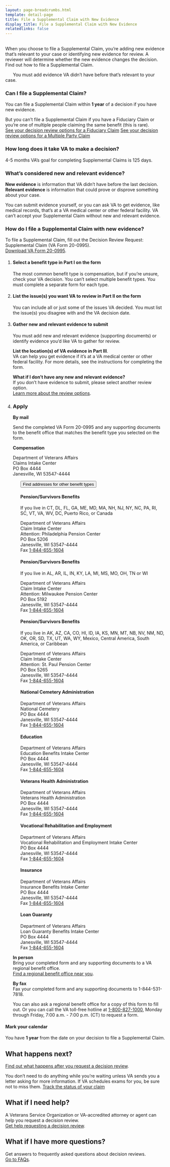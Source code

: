 ```yaml
---
layout: page-breadcrumbs.html
template: detail-page
title: File a Supplemental Claim with New Evidence
display_title: File a Supplemental Claim with New Evidence
relatedlinks: false
---
```


<br>

<div itemprop="description" class="va-introtext">
When you choose to file a Supplemental Claim, you’re adding new evidence that’s relevant to your case or identifying new evidence for review. A reviewer will determine whether the new evidence changes the decision. Find out how to file a Supplemental Claim.
</div>

<span class="heading-level-3" style="margin-right: 1.5rem"><i class="far fa-copy"></i></span> You must add evidence VA didn’t have before that’s relevant to your case.

<div class="feature" markdown="0">
  
### Can I file a Supplemental Claim?

You can file a Supplemental Claim within <b>1 year</b> of a decision if you have new evidence.

But you can’t file a Supplemental Claim if you have a Fiduciary Claim or you’re one of multiple people claiming the same benefit (this is rare). <br>
[See your decision review options for a Fiduciary Claim](/decision-reviews/fiduciary-claims/)
[See your decision review options for a Multiple Party Claim](/decision-reviews/multiple-party-claims/)
</div>

### How long does it take VA to make a decision?

<div class="card information">
  <span class="number"><span class="heading-level-3"><i class="far fa-clock vads-u-margin-right--0p75"></i> 4-5 months</span></span>
  <span class="description">VA’s goal for completing Supplemental Claims is 125 days.</span>
</div>

### What’s considered new and relevant evidence?

**New evidence** is information that VA didn’t have before the last decision.<br>
**Relevant evidence** is information that could prove or disprove something about your case.

You can submit evidence yourself, or you can ask VA to get evidence, like medical records, that’s at a VA medical center or other federal facility. VA can’t accept your Supplemental Claim without new and relevant evidence.

### How do I file a Supplemental Claim with new evidence?
To file a Supplemental Claim, fill out the Decision Review Request: Supplemental Claim (VA Form 20-0995). <br>
<a href="/decision-reviews/forms/supplemental-claim-20-0995.pdf">Download VA Form 20-0995</a>. 

<ol class="process">
<li class="process-step list-one">

#### Select a benefit type in Part I on the form
The most common benefit type is compensation, but if you’re unsure, check your VA decision. You can’t select multiple benefit types. You must complete a separate form for each type.

</li>

<li class="process-step list-two">

#### List the issue(s) you want VA to review in Part II on the form

You can include all or just some of the issues VA decided. You must list the issue(s) you disagree with and the VA decision date.

</li>

<li class="process-step list-three">

#### Gather new and relevant evidence to submit

<span class="heading-level-3 vads-u-margin-right--1p5"><i class="far fa-copy"></i></span> You must add new and relevant evidence (supporting documents) or identify evidence you’d like VA to gather for review. 

**List the location(s) of VA evidence in Part III**. <br>
VA can help you get evidence if it’s at a VA medical center or other federal facility. For more details, see the instructions for completing the form.

**What if I don’t have any new and relevant evidence?**  <br>
If you don’t have evidence to submit, please select another review option.
<br>
[Learn more about the review options](/decision-reviews/).

</li>

<li class="process-step list-four">

### Apply

**By mail**

Send the completed VA Form 20-0995 and any supporting documents to the benefit office that matches the benefit type you selected on the form.

<b>Compensation</b>
<p class="va-address-block">
Department of Veterans Affairs<br>
Claims Intake Center<br>
PO Box 4444<br>
Janesville, WI 53547-4444<br>

</p>

<ul class="usa-accordion" aria-multiselectable="true">
  <button class="usa-button-unstyled usa-accordion-button" 
    aria-controls="VA-other-benefit-addresses">Find addresses for other benefit types</button>
    <div id="VA-other-benefit-addresses" class="usa-accordion-content" >

<div class="vads-l-row medium-screen:vads-u-margin-x--neg2">
  <div class="vads-l-col--12 medium-screen:vads-l-col--6 medium-screen:vads-u-padding-x--2">
    <h4>Pension/Survivors Benefits</h4>
      <p>If you live in CT, DL, FL, GA, ME, MD, MA, NH, NJ, NY, NC, PA, RI, SC, VT, VA, WV, DC, Puerto Rico, or Canada</p>
      <p class="va-address-block">
        Department of Veterans Affairs<br>
        Claim Intake Center<br>
        Attention: Philadelphia Pension Center<br>
        PO Box 5206<br>
        Janesville, WI 53547-4444<br>
        Fax <a href="tel:+1phonenumber">1-844-655-1604</a><br>
      </p>
  </div>

  <div class="vads-l-col--12 medium-screen:vads-l-col--6 medium-screen:vads-u-padding-x--2">
    <h4>Pension/Survivors Benefits</h4>
      <p>If you live in AL, AR, IL, IN, KY, LA, MI, MS, MO, OH, TN or WI</p>
      <p class="va-address-block">
        Department of Veterans Affairs<br>
        Claim Intake Center<br>
        Attention: Milwaukee Pension Center<br>
        PO Box 5192<br>
        Janesville, WI 53547-4444<br>
        Fax <a href="tel:+1phonenumber">1-844-655-1604</a><br>
      </p>
  </div>

  <div class="vads-l-col--12 medium-screen:vads-l-col--6 medium-screen:vads-u-padding-x--2">
    <h4>Pension/Survivors Benefits</h4>
      <p>If you live in AK, AZ, CA, CO, HI, ID, IA, KS, MN, MT, NB, NV, NM, ND, OK, OR, SD, TX, 
      UT, WA, WY, Mexico, Central America, South America, or Caribbean</p>
      <p class="va-address-block">
        Department of Veterans Affairs<br>
        Claim Intake Center<br>
        Attention: St. Paul Pension Center <br>
        PO Box 5265<br>
        Janesville, WI 53547-4444<br>
        Fax <a href="tel:+1phonenumber">1-844-655-1604</a><br>
      </p>
  </div>
  
  <div class="vads-l-col--12 medium-screen:vads-l-col--6 medium-screen:vads-u-padding-x--2">
    <h4>National Cemetery Administration</h4>
      <p class="va-address-block">
Department of Veterans Affairs<br>
National Cemetery <br>
PO Box 4444<br>
Janesville, WI 53547-4444<br>
Fax <a href="tel:+1phonenumber">1-844-655-1604</a><br>
      </p>
  </div>

  <div class="vads-l-col--12 medium-screen:vads-l-col--6 medium-screen:vads-u-padding-x--2">
    <h4>Education</h4>
      <p class="va-address-block">
Department of Veterans Affairs<br>
Education Benefits Intake Center<br>
PO Box 4444<br>
Janesville, WI 53547-4444<br>
Fax <a href="tel:+1phonenumber">1-844-655-1604</a><br>
      </p>
  </div>

  <div class="vads-l-col--12 medium-screen:vads-l-col--6 medium-screen:vads-u-padding-x--2">
    <h4>Veterans Health Administration</h4>
      <p class="va-address-block">
Department of Veterans Affairs<br>
Veterans Health Administration<br>
PO Box 4444<br>
Janesville, WI 53547-4444<br>
Fax <a href="tel:+1phonenumber">1-844-655-1604</a><br>
      </p>
  </div>

  <div class="vads-l-col--12 medium-screen:vads-l-col--6 medium-screen:vads-u-padding-x--2">
    <h4>Vocational Rehabilitation and Employment</h4>
      <p class="va-address-block">
     Department of Veterans Affairs<br>
     Vocational Rehabilitation and Employment Intake Center<br>
     PO Box 4444<br>
     Janesville, WI 53547-4444<br>
     Fax <a href="tel:+1phonenumber">1-844-655-1604</a><br>
      </p>
  </div>


  <div class="vads-l-col--12 medium-screen:vads-l-col--6 medium-screen:vads-u-padding-x--2">
    <h4>Insurance</h4>
      <p class="va-address-block">
Department of Veterans Affairs<br>
Insurance Benefits Intake Center<br>
PO Box 4444<br>
Janesville, WI 53547-4444<br>
Fax <a href="tel:+1phonenumber">1-844-655-1604</a><br>
      </p>
  </div>

  <div class="vads-l-col--12 medium-screen:vads-l-col--6 medium-screen:vads-u-padding-x--2">
    <h4>Loan Guaranty</h4>
      <p class="va-address-block">
Department of Veterans Affairs<br>
Loan Guaranty Benefits Intake Center<br>
PO Box 4444<br>
Janesville, WI 53547-4444<br>
Fax <a href="tel:+1phonenumber">1-844-655-1604</a><br>
      </p>
  </div>

</div>
    </div>
</ul>

**In person**
<br>
Bring your completed form and any supporting documents to a VA regional benefit office. <br>
[Find a regional benefit office near you](/find-locations/).

**By fax**
<br>
Fax your completed form and any supporting documents to 1-844-531-7818.

You can also ask a regional benefit office for a copy of this form to fill out. Or you can call the VA toll-free hotline at <a href="tel:+1phonenumber">1-800-827-1000</a>, Monday through Friday, 7:00 a.m. - 7:00 p.m. (CT) to request a form.
</li>
</ol>

<div class="usa-alert usa-alert-info">
  <div class="usa-alert-body">
    <h4 class="usa-alert-heading">
      Mark your calendar 
    </h4>
    <p class="usa-alert-text">
      You have <b>1 year</b> from the date on your decision to file a Supplemental Claim.
    </p>
  </div>
</div>

## What happens next?
[Find out what happens after you request a decision review](/decision-reviews/after-you-request-review/).<br>

You don’t need to do anything while you’re waiting unless VA sends you a letter asking for more information. If VA schedules exams for you, be sure not to miss them.
<a href="/claim-or-appeal-status/" class="usa-button-primary">Track the status of your claim</a>


## What if I need help?
A Veterans Service Organization or VA-accredited attorney or agent can help you request a decision review. 
<br>
[Get help requesting a decision review](/decision-reviews/get-help-with-review-request/).

## What if I have more questions?
Get answers to frequently asked questions about decision reviews.
<br>
[Go to FAQs](/decision-reviews/faq/).


